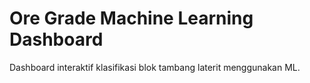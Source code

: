 # Ore Grade Machine Learning Dashboard

Dashboard interaktif klasifikasi blok tambang laterit menggunakan ML.
